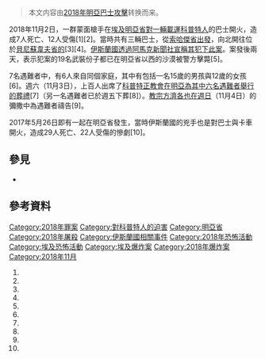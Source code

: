 > 本文内容由[2018年明亞巴士攻擊](https://zh.wikipedia.org/wiki/2018年明亞巴士攻擊)转换而来。


2018年11月2日，一群蒙面槍手在[埃及](../Page/埃及.md "wikilink")[明亞省對一輛載運](https://zh.wikipedia.org/wiki/明亞省 "wikilink")[科普特人](../Page/科普特人.md "wikilink")的巴士開火，造成7人死亡、12人受傷\[1\]\[2\]。當時共有三輛巴士，從[索哈傑省出發](https://zh.wikipedia.org/wiki/索哈傑省 "wikilink")，向北開往位於[貝尼蘇韋夫省的](https://zh.wikipedia.org/wiki/貝尼蘇韋夫省 "wikilink")\[3\]\[4\]。[伊斯蘭國透過](https://zh.wikipedia.org/wiki/伊斯蘭國 "wikilink")[阿馬克新聞社宣稱其犯下此案](https://zh.wikipedia.org/wiki/阿馬克新聞社 "wikilink")。案發後兩天，表示犯案的19名武裝份子都已在明亞省以西的沙漠被警方擊斃\[5\]。

7名遇難者中，有6人來自同個家庭，其中有包括一名15歲的男孩與12歲的女孩\[6\]。週六（11月3日），上百人出席了[科普特正教會在](https://zh.wikipedia.org/wiki/科普特正教會 "wikilink")[明亞為其中六名遇難者舉行的葬禮](https://zh.wikipedia.org/wiki/明亞 "wikilink")\[7\]（另一名遇難者已於週五下葬\[8\]）。[教宗](../Page/教宗.md "wikilink")[方濟各也在週日](../Page/方濟各_\(教宗\).md "wikilink")（11月4日）的彌撒中為遇難者禱告\[9\]。

2017年5月26日即有一起在明亞省發生，當時伊斯蘭國的兇手也是對巴士與卡車開火，造成29人死亡、22人受傷的慘劇\[10\]。

## 參見

  -
## 參考資料

[Category:2018年罪案](https://zh.wikipedia.org/wiki/Category:2018年罪案 "wikilink") [Category:對科普特人的迫害](https://zh.wikipedia.org/wiki/Category:對科普特人的迫害 "wikilink") [Category:明亞省](https://zh.wikipedia.org/wiki/Category:明亞省 "wikilink") [Category:2018年屠殺](https://zh.wikipedia.org/wiki/Category:2018年屠殺 "wikilink") [Category:伊斯蘭國相關事件](https://zh.wikipedia.org/wiki/Category:伊斯蘭國相關事件 "wikilink") [Category:2018年恐怖活動](https://zh.wikipedia.org/wiki/Category:2018年恐怖活動 "wikilink") [Category:埃及恐怖活動](https://zh.wikipedia.org/wiki/Category:埃及恐怖活動 "wikilink") [Category:埃及爆炸案](https://zh.wikipedia.org/wiki/Category:埃及爆炸案 "wikilink") [Category:2018年爆炸案](https://zh.wikipedia.org/wiki/Category:2018年爆炸案 "wikilink") [Category:2018年11月](https://zh.wikipedia.org/wiki/Category:2018年11月 "wikilink")

1.
2.
3.
4.
5.
6.
7.
8.
9.
10.